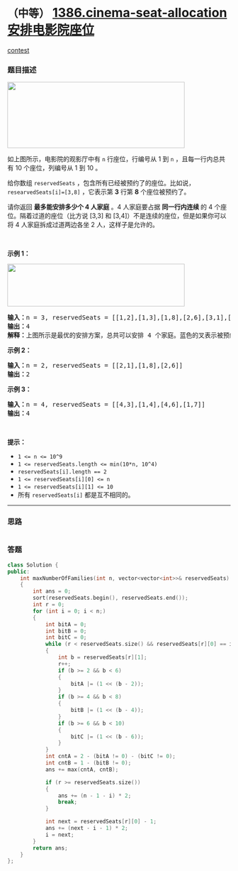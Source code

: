 # `（中等）` [1386.cinema-seat-allocation 安排电影院座位](https://leetcode-cn.com/problems/cinema-seat-allocation/)

[contest](https://leetcode-cn.com/contest/biweekly-contest-22/problems/cinema-seat-allocation/)

### 题目描述
<p><img alt="" src="https://assets.leetcode-cn.com/aliyun-lc-upload/uploads/2020/03/21/cinema_seats_1.png" style="height: 149px; width: 400px;"></p>

<p>如上图所示，电影院的观影厅中有 <code>n</code>&nbsp;行座位，行编号从 1&nbsp;到 <code>n</code>&nbsp;，且每一行内总共有 10 个座位，列编号从 1 到 10 。</p>

<p>给你数组&nbsp;<code>reservedSeats</code>&nbsp;，包含所有已经被预约了的座位。比如说，<code>researvedSeats[i]=[3,8]</code>&nbsp;，它表示第&nbsp;<strong>3</strong>&nbsp;行第&nbsp;<strong>8</strong>&nbsp;个座位被预约了。</p>

<p>请你返回&nbsp;<strong>最多能安排多少个 4 人家庭</strong>&nbsp;。4 人家庭要占据&nbsp;<strong>同一行内连续&nbsp;</strong>的 4 个座位。隔着过道的座位（比方说 [3,3] 和 [3,4]）不是连续的座位，但是如果你可以将 4 人家庭拆成过道两边各坐 2 人，这样子是允许的。</p>

<p>&nbsp;</p>

<p><strong>示例 1：</strong></p>

<p><img alt="" src="https://assets.leetcode-cn.com/aliyun-lc-upload/uploads/2020/03/21/cinema_seats_3.png" style="height: 96px; width: 400px;"></p>

<pre><strong>输入：</strong>n = 3, reservedSeats = [[1,2],[1,3],[1,8],[2,6],[3,1],[3,10]]
<strong>输出：</strong>4
<strong>解释：</strong>上图所示是最优的安排方案，总共可以安排 4 个家庭。蓝色的叉表示被预约的座位，橙色的连续座位表示一个 4 人家庭。
</pre>

<p><strong>示例 2：</strong></p>

<pre><strong>输入：</strong>n = 2, reservedSeats = [[2,1],[1,8],[2,6]]
<strong>输出：</strong>2
</pre>

<p><strong>示例 3：</strong></p>

<pre><strong>输入：</strong>n = 4, reservedSeats = [[4,3],[1,4],[4,6],[1,7]]
<strong>输出：</strong>4
</pre>

<p>&nbsp;</p>

<p><strong>提示：</strong></p>

<ul>
	<li><code>1 &lt;= n &lt;= 10^9</code></li>
	<li><code>1 &lt;=&nbsp;reservedSeats.length &lt;= min(10*n, 10^4)</code></li>
	<li><code>reservedSeats[i].length == 2</code></li>
	<li><code>1&nbsp;&lt;=&nbsp;reservedSeats[i][0] &lt;= n</code></li>
	<li><code>1 &lt;=&nbsp;reservedSeats[i][1] &lt;= 10</code></li>
	<li>所有&nbsp;<code>reservedSeats[i]</code> 都是互不相同的。</li>
</ul>

            

---
### 思路
```
```



### 答题
``` C++
class Solution {
public:
    int maxNumberOfFamilies(int n, vector<vector<int>>& reservedSeats) 
    {
        int ans = 0;
        sort(reservedSeats.begin(), reservedSeats.end());
        int r = 0;
        for (int i = 0; i < n;)
        {
            int bitA = 0;
            int bitB = 0;
            int bitC = 0;
            while (r < reservedSeats.size() && reservedSeats[r][0] == i + 1)
            {
                int b = reservedSeats[r][1];
                r++;
                if (b >= 2 && b < 6)
                {
                    bitA |= (1 << (b - 2));
                }
                if (b >= 4 && b < 8)
                {
                    bitB |= (1 << (b - 4));
                }
                if (b >= 6 && b < 10)
                {
                    bitC |= (1 << (b - 6));
                }
            }
            int cntA = 2 - (bitA != 0) - (bitC != 0);
            int cntB = 1 - (bitB != 0);
            ans += max(cntA, cntB);

            if (r >= reservedSeats.size())
            {
                ans += (n - 1 - i) * 2;
                break;
            }

            int next = reservedSeats[r][0] - 1;
            ans += (next - i - 1) * 2;
            i = next;
        }
        return ans;
    }
};
```




